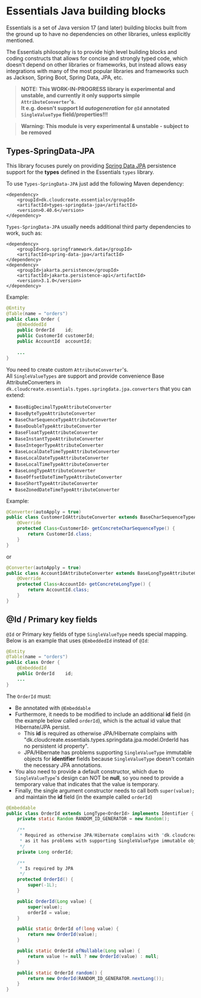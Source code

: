 # Essentials Java building blocks

Essentials is a set of Java version 17 (and later) building blocks built from the ground up to have no dependencies
on other libraries, unless explicitly mentioned.

The Essentials philosophy is to provide high level building blocks and coding constructs that allows for concise and
strongly typed code, which doesn't depend on other libraries or frameworks, but instead allows easy integrations with
many of the most popular libraries and frameworks such as Jackson, Spring Boot, Spring Data, JPA, etc.

>**NOTE:**
>**This WORK-IN-PROGRESS library is experimental and unstable, and currently it only supports simple `AttributeConverter`'s.     
> It e.g. doesn't support Id _autogeneration_ for `@Id` annotated `SingleValueType` field/properties!!!**

> **Warning: This module is very experimental & unstable - subject to be removed**

## Types-SpringData-JPA

This library focuses purely on providing [Spring Data JPA](https://spring.io/projects/spring-data-jpa) persistence support for the **types** defined in the
Essentials `types` library.



To use `Types-SpringData-JPA` just add the following Maven dependency:
```
<dependency>
    <groupId>dk.cloudcreate.essentials</groupId>
    <artifactId>types-springdata-jpa</artifactId>
    <version>0.40.6</version>
</dependency>
```

`Types-SpringData-JPA` usually needs additional third party dependencies to work, such as:
```
<dependency>
    <groupId>org.springframework.data</groupId>
    <artifactId>spring-data-jpa</artifactId>
</dependency>
<dependency>
    <groupId>jakarta.persistence</groupId>
    <artifactId>jakarta.persistence-api</artifactId>
    <version>3.1.0</version>
</dependency>
```

Example:

```java 
@Entity
@Table(name = "orders")
public class Order {
    @EmbeddedId
    public OrderId    id;
    public CustomerId customerId;
    public AccountId  accountId;
    
    ...
}
```

You need to create custom `AttributeConverter`'s.  
All `SingleValueTypes` are support and provide convenience Base AttributeConverters in
`dk.cloudcreate.essentials.types.springdata.jpa.converters` that you can extend:

- `BaseBigDecimalTypeAttributeConverter`
- `BaseByteTypeAttributeConverter`
- `BaseCharSequenceTypeAttributeConverter`
- `BaseDoubleTypeAttributeConverter`
- `BaseFloatTypeAttributeConverter`
- `BaseInstantTypeAttributeConverter`
- `BaseIntegerTypeAttributeConverter`
- `BaseLocalDateTimeTypeAttributeConverter`
- `BaseLocalDateTypeAttributeConverter`
- `BaseLocalTimeTypeAttributeConverter`
- `BaseLongTypeAttributeConverter`
- `BaseOffsetDateTimeTypeAttributeConverter`
- `BaseShortTypeAttributeConverter`
- `BaseZonedDateTimeTypeAttributeConverter`

Example:

```java 
@Converter(autoApply = true)
public class CustomerIdAttributeConverter extends BaseCharSequenceTypeAttributeConverter<CustomerId> {
    @Override
    protected Class<CustomerId> getConcreteCharSequenceType() {
        return CustomerId.class;
    }
}
```

or

```java 
@Converter(autoApply = true)
public class AccountIdAttributeConverter extends BaseLongTypeAttributeConverter<AccountId> {
    @Override
    protected Class<AccountId> getConcreteLongType() {
        return AccountId.class;
    }
}
```

## @Id / Primary key fields 

`@Id` or Primary key fields of type `SingleValueType` needs special mapping.
Below is an example that uses `@EmbeddedId` instead of `@Id`:

```java 
@Entity
@Table(name = "orders")
public class Order {
    @EmbeddedId
    public OrderId    id;
    ...
}
```

The `OrderId` must:
- Be annotated with `@Embeddable` 
- Furthermore, it needs to be modified to include an additional **id** field (in the example below called `orderId`),  which is the actual id value that Hibernate/JPA persist.
  - This **id** is required as otherwise JPA/Hibernate complains with "dk.cloudcreate.essentials.types.springdata.jpa.model.OrderId has no persistent id property".
  - JPA/Hibernate has problems supporting `SingleValueType` immutable objects for **identifier** fields because `SingleValueType` doesn't contain the necessary JPA annotations.  
- You also need to provide a default constructor, which due to `SingleValueType`'s design can NOT be **null**, so you need to provide a temporary value that indicates that the value is temporary.
- Finally, the single argument constructor needs to call both `super(value);` and maintain the **id** field (in the example called `orderId`)

```java
@Embeddable
public class OrderId extends LongType<OrderId> implements Identifier {
    private static Random RANDOM_ID_GENERATOR = new Random();

    /**
     * Required as otherwise JPA/Hibernate complains with "dk.cloudcreate.essentials.types.springdata.jpa.model.OrderId has no persistent id property"
     * as it has problems with supporting SingleValueType immutable objects for identifier fields (as SingleValueType doesn't contain the necessary JPA annotations)
     */
    private Long orderId;

    /**
     * Is required by JPA
     */
    protected OrderId() {
        super(-1L);
    }

    public OrderId(Long value) {
        super(value);
        orderId = value;
    }

    public static OrderId of(long value) {
        return new OrderId(value);
    }

    public static OrderId ofNullable(Long value) {
        return value != null ? new OrderId(value) : null;
    }

    public static OrderId random() {
        return new OrderId(RANDOM_ID_GENERATOR.nextLong());
    }
}
```